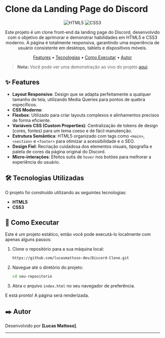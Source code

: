 # Clone da Landing Page do Discord

<p align="center">
  <img src="https://img.shields.io/badge/HTML5-E34F26?style=for-the-badge&logo=html5&logoColor=white" alt="HTML5">
  <img src="https://img.shields.io/badge/CSS3-1572B6?style=for-the-badge&logo=css3&logoColor=white" alt="CSS3">
</p>

<p align="center">
  Este projeto é um clone front-end da landing page do Discord, desenvolvido com o objetivo de aprimorar e demonstrar habilidades em HTML5 e CSS3 moderno. A página é totalmente responsiva, garantindo uma experiência de usuário consistente em desktops, tablets e dispositivos móveis.
</p>

<p align="center">
  <a href="#-features">Features</a> •
  <a href="#-tecnologias-utilizadas">Tecnologias</a> •
  <a href="#-como-executar">Como Executar</a> •
  <a href="#-autor">Autor</a>
</p>




> **Nota:** Você pode ver uma demonstração ao vivo do projeto [aqui](https://lucasmattoso-dev.github.io/Discord-Clone/).

## ✨ Features

-   **Layout Responsivo**: Design que se adapta perfeitamente a qualquer tamanho de tela, utilizando Media Queries para pontos de quebra específicos.
-   **CSS Moderno**:
-   **Flexbox**: Utilizado para criar layouts complexos e alinhamentos precisos de forma eficiente.
-   **Variáveis CSS (Custom Properties)**: Centralização de tokens de design (cores, fontes) para um tema coeso e de fácil manutenção.
-   **Estrutura Semântica**: HTML5 organizado com tags como `<main>`, `<section>` e `<footer>` para otimizar a acessibilidade e o SEO.
-   **Design Fiel**: Recriação cuidadosa dos elementos visuais, tipografia e paleta de cores da página original do Discord.
-   **Micro-interações**: Efeitos sutis de `hover` nos botões para melhorar a experiência do usuário.

## 🛠️ Tecnologias Utilizadas

O projeto foi construído utilizando as seguintes tecnologias:

-   **HTML5**
-   **CSS3**

## 🚀 Como Executar

Este é um projeto estático, então você pode executá-lo localmente com apenas alguns passos:

1.  Clone o repositório para a sua máquina local:
    ```bash
    https://github.com/lucasmattoso-dev/Discord-Clone.git
    ```
2.  Navegue até o diretório do projeto:
    ```bash
    cd seu-repositorio
    ```
3.  Abra o arquivo `index.html` no seu navegador de preferência.

E está pronto! A página será renderizada.

## ✒️ Autor

Desenvolvido por **[Lucas Mattoso]**.


---

